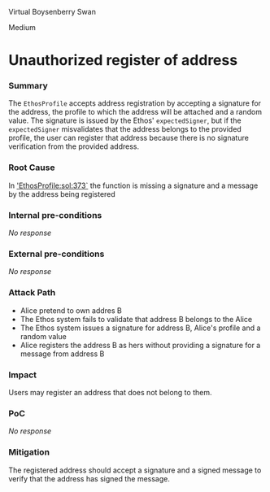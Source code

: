 Virtual Boysenberry Swan

Medium

# Unauthorized register of address

### Summary

The `EthosProfile` accepts address registration by accepting a signature for the address, the profile to which the address will be attached and a random value. The signature is issued by the Ethos' `expectedSigner`, but if the `expectedSigner` misvalidates that the address belongs to the provided profile, the user can register that address because there is no signature verification from the provided address.

### Root Cause

In ['EthosProfile:sol:373`](https://github.com/sherlock-audit/2024-10-ethos-network/blob/main/ethos/packages/contracts/contracts/EthosProfile.sol#L373) the function is missing a signature and a message by the address being registered

### Internal pre-conditions

_No response_

### External pre-conditions

_No response_

### Attack Path

- Alice pretend to own addres B
- The Ethos system fails to validate that address B belongs to the Alice
- The Ethos system issues a signature for address B, Alice's profile and a random value
- Alice registers the address B as hers without providing a signature for a message from address B

### Impact

Users may register an address that does not belong to them.

### PoC

_No response_

### Mitigation

The registered address should accept a signature and a signed message to verify that the address has signed the message.